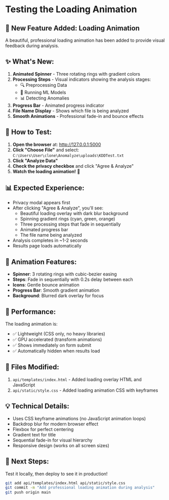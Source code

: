 # Testing the Loading Animation

## 🎨 New Feature Added: Loading Animation

A beautiful, professional loading animation has been added to provide visual feedback during analysis.

## ✨ What's New:

1. **Animated Spinner** - Three rotating rings with gradient colors
2. **Processing Steps** - Visual indicators showing the analysis stages:
   - 🔍 Preprocessing Data
   - 🤖 Running ML Models
   - 📊 Detecting Anomalies
3. **Progress Bar** - Animated progress indicator
4. **File Name Display** - Shows which file is being analyzed
5. **Smooth Animations** - Professional fade-in and bounce effects

## 🧪 How to Test:

1. **Open the browser** at: http://127.0.0.1:5000
2. **Click "Choose File"** and select: `C:\Users\User\clone\Anomalyze\uploads\KDDTest.txt`
3. **Click "Analyze Data"**
4. **Check the privacy checkbox** and click "Agree & Analyze"
5. **Watch the loading animation!** 🎉

## 📊 Expected Experience:

- Privacy modal appears first
- After clicking "Agree & Analyze", you'll see:
  - Beautiful loading overlay with dark blur background
  - Spinning gradient rings (cyan, green, orange)
  - Three processing steps that fade in sequentially
  - Animated progress bar
  - The file name being analyzed
- Analysis completes in ~1-2 seconds
- Results page loads automatically

## 🎨 Animation Features:

- **Spinner**: 3 rotating rings with cubic-bezier easing
- **Steps**: Fade in sequentially with 0.2s delay between each
- **Icons**: Gentle bounce animation
- **Progress Bar**: Smooth gradient animation
- **Background**: Blurred dark overlay for focus

## 🚀 Performance:

The loading animation is:
- ✅ Lightweight (CSS only, no heavy libraries)
- ✅ GPU accelerated (transform animations)
- ✅ Shows immediately on form submit
- ✅ Automatically hidden when results load

## 📝 Files Modified:

1. `api/templates/index.html` - Added loading overlay HTML and JavaScript
2. `api/static/style.css` - Added loading animation CSS with keyframes

## 💡 Technical Details:

- Uses CSS keyframe animations (no JavaScript animation loops)
- Backdrop blur for modern browser effect
- Flexbox for perfect centering
- Gradient text for title
- Sequential fade-in for visual hierarchy
- Responsive design (works on all screen sizes)

## 🎯 Next Steps:

Test it locally, then deploy to see it in production!

```bash
git add api/templates/index.html api/static/style.css
git commit -m "Add professional loading animation during analysis"
git push origin main
```
